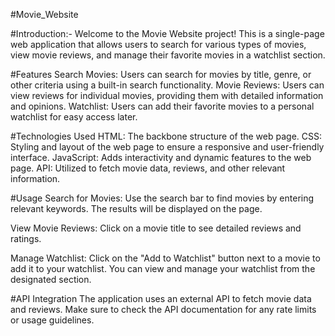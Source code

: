 #Movie_Website

#Introduction:- Welcome to the Movie Website project! This is a single-page web application that allows users to search for various types of movies, view movie reviews, and manage their favorite movies in a watchlist section.

#Features
Search Movies: Users can search for movies by title, genre, or other criteria using a built-in search functionality.
Movie Reviews: Users can view reviews for individual movies, providing them with detailed information and opinions.
Watchlist: Users can add their favorite movies to a personal watchlist for easy access later.

#Technologies Used
HTML: The backbone structure of the web page.
CSS: Styling and layout of the web page to ensure a responsive and user-friendly interface.
JavaScript: Adds interactivity and dynamic features to the web page.
API: Utilized to fetch movie data, reviews, and other relevant information.

#Usage
Search for Movies: Use the search bar to find movies by entering relevant keywords. The results will be displayed on the page.

View Movie Reviews: Click on a movie title to see detailed reviews and ratings.

Manage Watchlist: Click on the "Add to Watchlist" button next to a movie to add it to your watchlist. You can view and manage your watchlist from the designated section.

#API Integration
The application uses an external API to fetch movie data and reviews. Make sure to check the API documentation for any rate limits or usage guidelines.


